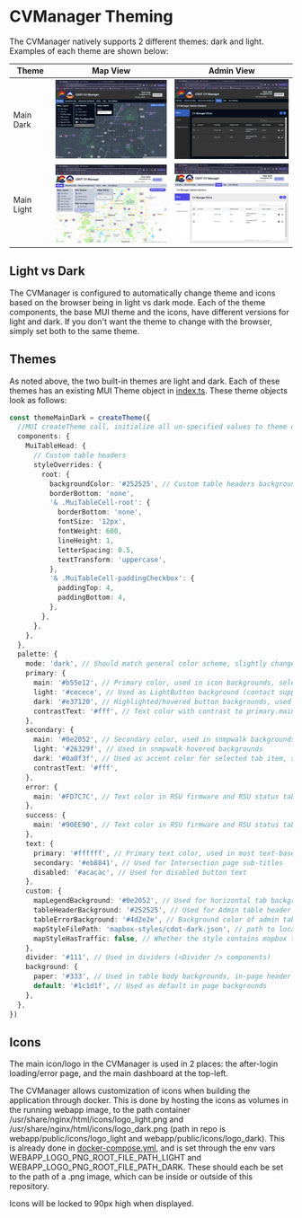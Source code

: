 # CVManager Theming

The CVManager natively supports 2 different themes: dark and light. Examples of each theme are shown below:

| Theme      | Map View                                                                       | Admin View                                                                         |
| ---------- | ------------------------------------------------------------------------------ | ---------------------------------------------------------------------------------- |
| Main Dark  | <img src="./screenshots/main_dark_map.png" alt="Main Dark Map" width="300"/>   | <img src="./screenshots/main_dark_admin.png" alt="Main Dark Admin" width="300"/>   |
| Main Light | <img src="./screenshots/main_light_map.png" alt="Main Light Map" width="300"/> | <img src="./screenshots/main_light_admin.png" alt="Main Light Admin" width="300"/> |

## Light vs Dark

The CVManager is configured to automatically change theme and icons based on the browser being in light vs dark mode. Each of the theme components, the base MUI theme and the icons, have different versions for light and dark. If you don't want the theme to change with the browser, simply set both to the same theme.

## Themes

As noted above, the two built-in themes are light and dark. Each of these themes has an existing MUI Theme object in [index.ts](./index.ts). These theme objects look as follows:

```ts
const themeMainDark = createTheme({
  //MUI createTheme call, initialize all un-specified values to theme defaults: https://mui.com/material-ui/customization/default-theme/
  components: {
    MuiTableHead: {
      // Custom table headers
      styleOverrides: {
        root: {
          backgroundColor: '#252525', // Custom table headers background color
          borderBottom: 'none',
          '& .MuiTableCell-root': {
            borderBottom: 'none',
            fontSize: '12px',
            fontWeight: 600,
            lineHeight: 1,
            letterSpacing: 0.5,
            textTransform: 'uppercase',
          },
          '& .MuiTableCell-paddingCheckbox': {
            paddingTop: 4,
            paddingBottom: 4,
          },
        },
      },
    },
  },
  palette: {
    mode: 'dark', // Should match general color scheme, slightly changes rendering
    primary: {
      main: '#b55e12', // Primary color, used in icon backgrounds, selected tabs, buttons, checkboxes, ...
      light: '#cecece', // Used as LightButton background (contact support and logout)
      dark: '#e37120', // Highlighted/hovered button backgrounds, used in smaller buttons, admin, toggles. Provides better text contrast than primary.main
      contrastText: '#fff', // Text color with contrast to primary.main and primary.dark colors
    },
    secondary: {
      main: '#0e2052', // Secondary color, used in snmpwalk backgrounds
      light: '#26329f', // Used in snmpwalk hovered backgrounds
      dark: '#0a0f3f', // Used as accent color for selected tab item, snmpwalk  backgrounds, and LightButton text color (contact support and logout)
      contrastText: '#fff',
    },
    error: {
      main: '#FD7C7C', // Text color in RSU firmware and RSU status tables, as well as ErrorMessageText. Background is background.paper
    },
    success: {
      main: '#90EE90', // Text color in RSU firmware and RSU status tables, as well as SuccessMessageText. Background is background.paper
    },
    text: {
      primary: '#ffffff', // Primary text color, used in most text-based components
      secondary: '#eb8841', // Used for Intersection page sub-titles
      disabled: '#acacac', // Used for disabled button text
    },
    custom: {
      mapLegendBackground: '#0e2052', // Used for horizontal tab backgrounds and map control/legend backgrounds
      tableHeaderBackground: '#252525', // Used for Admin table header background color, usually same as components.styleOverrides.root.backgroundColor
      tableErrorBackground: '#4d2e2e', // Background color of admin table rows when there is an error
      mapStyleFilePath: 'mapbox-styles/cdot-dark.json', // path to local mapbox map style.json
      mapStyleHasTraffic: false, // Whether the style contains mapbox traffic and incident layers
    },
    divider: '#111', // Used in dividers (<Divider /> components)
    background: {
      paper: '#333', // Used in table body backgrounds, in-page header backgrounds, and vertical tab background. Also used in Help page background
      default: '#1c1d1f', // Used as default in page backgrounds
    },
  },
})
```

## Icons

The main icon/logo in the CVManager is used in 2 places: the after-login loading/error page, and the main dashboard at the top-left.

The CVManager allows customization of icons when building the application through docker. This is done by hosting the icons as volumes in the running webapp image, to the path container /usr/share/nginx/html/icons/logo_light.png and /usr/share/nginx/html/icons/logo_dark.png (path in repo is webapp/public/icons/logo_light and webapp/public/icons/logo_dark). This is already done in [docker-compose.yml](../../../docker-compose.yml#L79), and is set through the env vars WEBAPP_LOGO_PNG_ROOT_FILE_PATH_LIGHT and WEBAPP_LOGO_PNG_ROOT_FILE_PATH_DARK. These should each be set to the path of a .png image, which can be inside or outside of this repository.

Icons will be locked to 90px high when displayed.
